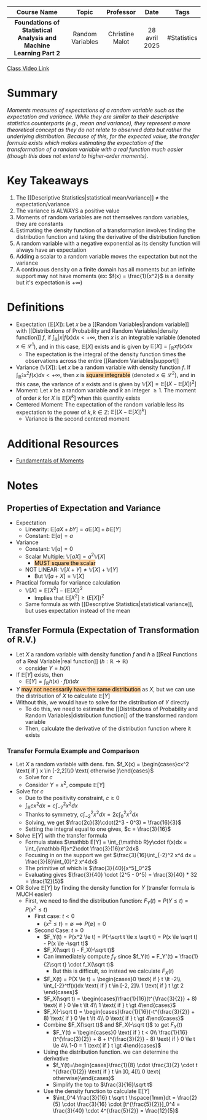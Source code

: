 |                             Course Name                             |      Topic       |    Professor    |     Date      |    Tags     |
| :-----------------------------------------------------------------: | :--------------: | :-------------: | :-----------: | :---------: |
| **Foundations of Statistical Analysis and Machine Learning Part 2** | Random Variables | Christine Malot | 28 avril 2025 | #Statistics |

[Class Video Link](https://dstisas-my.sharepoint.com/personal/johnny_najjar_dsti_institute/_layouts/15/stream.aspx?id=%2Fpersonal%2Fjohnny%5Fnajjar%5Fdsti%5Finstitute%2FDocuments%2FRecordings%281%29%2FA24%20%2D%20Common%20Link%20%2D%20DS%2DDE%2DDA%2D20250428%5F085826%2DMeeting%20Recording%2Emp4&ga=1&referrer=StreamWebApp%2EWeb&referrerScenario=AddressBarCopied%2Eview%2E2e01d2df%2Df23f%2D4d58%2D8e3d%2De9bd3cfbac91)

# Summary
*Moments measures of expectations of a random variable such as the expectation and variance. While they are similar to their descriptive statistics counterparts (e.g., mean and variance), they represent a more theoretical concept as they do not relate to observed data but rather the underlying distribution. Because of this, for the expected value, the transfer formula exists which makes estimating the expectation of the transformation of a random variable with a real function much easier (though this does not extend to higher-order moments).*

# Key Takeaways
1. The [[Descriptive Statistics|statistical mean/variance]] $\ne$ the expectation/variance
2. The variance is ALWAYS a positive value
3. Moments of random variables are not themselves random variables, they are constants
4. Estimating the density function of a transformation involves finding the distribution function and taking the derivative of the distribution function
5. A random variable with a negative exponential as its density function will always have an expectation
6. Adding a scalar to a random variable moves the expectation but not the variance
7. A continuous density on a finite domain has all moments but an infinite support may not have moments (ex: $f(x) = \frac{1}{x^2}$ is a density but it's expectation is $+\infty$)
# Definitions
- Expectation ($\mathbb E[X]$): Let $x$ be a [[Random Variables|random variable]] with [[Distributions of Probability and Random Variables|density function]] $f$, if $\int_{\mathbb R} |x|f(x)dx \lt + \infty$, then $x$ is an integrable variable (denoted $x \in \mathscr L^1$), and in this case, $\mathbb E[X]$ exists and is given by $\mathbb E[X] = \int_{\mathbb R}xf(x)dx$ 
	- The expectation is the integral of the density function times the observations across the entire [[Random Variables|support]]
- Variance ($\mathbb V[X]$): Let $x$ be a random variable with density function $f$. If $\int_{\mathbb R^2}x^2f(x)dx \lt + \infty$, then $x$ is <mark style="background: #FFB86CA6;">square integrable</mark> (denoted $x \in \mathscr L^2$), and in this case, the variance of $x$ exists and is given by $\mathbb V[X] = \mathbb E[(X - \mathbb E[X])^2]$
- Moment: Let $x$ be a random variable and $k$ an integer $\ge 1$. The moment of order $k$ for $X$ is $\mathbb E[X^k]$ when this quantity exists
- Centered Moment: The expectation of the random variable less its expectation to the power of $k, k \in \mathbb Z$: $\mathbb E[(X - \mathbb E[X])^k]$
	- Variance is the second centered moment
# Additional Resources
- [Fundamentals of Moments](https://www.statlect.com/fundamentals-of-probability/moments)

# Notes
## Properties of Expectation and Variance
- Expectation
	- Linearity: $\mathbb E[aX + bY] = a\mathbb E[X] + b\mathbb E[Y]$
	- Constant: $\mathbb E[a] = a$
- Variance
	- Constant: $\mathbb V[a] = 0$
	- Scalar Multiple: $\mathbb V[aX] = a^2\mathbb V[X]$
		- <mark style="background: #FFB86CA6;">MUST square the scalar</mark>
	- NOT LINEAR: $\mathbb V[X + Y] \ne \mathbb V[X] + \mathbb V[Y]$
		- But $\mathbb V[a + X] = \mathbb V[X]$
- Practical formula for variance calculation
	- $\mathbb V[X] = \mathbb E[X^2] - (\mathbb E[X])^2$
		- Implies that $\mathbb E[X^2] \ge \mathbb (E[X])^2$
	- Same formula as with [[Descriptive Statistics|statistical variance]], but uses expectation instead of the mean
## Transfer Formula (Expectation of Transformation of R.V.)
- Let $X$ a random variable with density function $f$ and $h$ a [[Real Functions of a Real Variable|real function]] ($h: \mathbb R \to \mathbb R$)
	- consider $Y = h(X)$
- If $\mathbb E[Y]$ exists, then
	- $\mathbb E[Y] = \int_{\mathbb R} h(x) \cdot f(x)dx$
- $Y$ <mark style="background: #FFB86CA6;">may not necessarily have the same distribution</mark> as $X$, but we can use the distribution of $X$ to calculate $\mathbb E[Y]$
- Without this, we would have to solve for the distribution of $Y$ directly
	- To do this, we need to estimate the [[Distributions of Probability and Random Variables|distribution function]] of the transformed random variable
	- Then, calculate the derivative of the distribution function where it exists
### Transfer Formula Example and Comparison
- Let $X$ a random variable with dens. fxn. $f_X(x) = \begin{cases}cx^2 \text{ if } x \in [-2,2]\\0 \text{ otherwise }\end{cases}$
	- Solve for $c$
	- Consider $Y = x^2$, compute $\mathbb E[Y]$
- Solve for $c$
	- Due to the positivity constraint, $c \ge 0$
	- $\int_{\mathbb R}cx^2dx = c\int_{-2}^2x^2dx$
	- Thanks to symmetry, $c\int_{-2}^2x^2dx=2c\int_{0}^2x^2dx$
	- Solving, we get $\frac{2c}{3}\cdot(2^3 - 0^3) = \frac{16}{3}$
	- Setting the integral equal to one gives, $c = \frac{3}{16}$
- Solve $\mathbb E[Y]$ with the transfer formula
	- Formula states $\mathbb E[Y] = \int_{\mathbb R}y\cdot f(x)dx = \int_{\mathbb R}x^2\cdot \frac{3}{16}x^2dx$
	- Focusing in on the support we get $\frac{3}{16}\int_{-2}^2 x^4 dx = \frac{3}{8}\int_{0}^2 x^4dx$
	- The primitive of which is $\frac{3}{40}[x^5]_0^2$
	- Evaluating gives $\frac{3}{40} \cdot (2^5 - 0^5) = \frac{3}{40} * 32 = \frac{12}{5}$
- OR Solve $\mathbb E[Y]$ by finding the density function for $Y$ (transfer formula is MUCH easier)
	- First, we need to find the distribution function: $F_Y(t) = P(Y \le t) = P(x^2 \le t)$
		- First case: $t \lt 0$
			- $\{x^2 \le t \} = \emptyset \implies P(\emptyset)=0$
		- Second Case: $t \ge 0$
			- $F_Y(t) = P(x^2 \le t) = P(-\sqrt t \le x \sqrt t) = P(x \le \sqrt t) - P(x \le -\sqrt t)$
			- $F_X(\sqrt t) - F_X(-\sqrt t)$
			- Can immediately compute $f_Y$ since $f_Y(t) = F_Y'(t) = \frac{1}{2\sqrt t} \cdot f_X(\sqrt t)$
				- But this is difficult, so instead we calculate $F_X(t)$
			- $F_X(t) = P(X \le t) = \begin{cases}0 \text{ if } t \lt -2\\ \int_{-2}^tf(x)dx \text{ if } t \in [-2, 2]\\ 1 \text{ if } t \gt 2 \end{cases}$
			- $F_X(\sqrt t) = \begin{cases}\frac{1}{16}(t^{\frac{3}{2}} + 8) \text{ if } 0 \le t \lt 4\\ 1 \text{ if } t \gt 4\end{cases}$
			- $F_X(-\sqrt t) = \begin{cases}\frac{1}{16}(-t^{\frac{3}{2}} + 8) \text{ if } 0 \le t \lt 4\\ 0 \text{ if } t \gt 4\end{cases}$
			- Combine $F_X(\sqrt t)$ and $F_X(-\sqrt t)$ to get $F_Y(t)$
				- $F_Y(t) = \begin{cases}0 \text{ if } t < 0\\ \frac{1}{16}(t^{\frac{3}{2}} + 8 + t^{\frac{3}{2}} - 8) \text{ if } 0 \le t \le 4\\ 1-0 = 1 \text{ if } t \gt 4\end{cases}$
			- Using the distribution function. we can determine the derivative
				- $f_Y(t)=\begin{cases}\frac{1}{8} \cdot \frac{3}{2} \cdot t ^{\frac{1}{2}} \text{ if } t \in ]0, 4[\\ 0 \text{ otherwise}\end{cases}$
				- Simplify the top to $\frac{3}{16}\sqrt t$
			- Use the density function to calculate $\mathbb E[Y]$
				- $\int_0^4 \frac{3}{16} t \sqrt t \hspace{1mm}dt = \frac{2}{5} \cdot \frac{3}{16} \cdot [t^{\frac{5}{2}}]_0^4 = \frac{3}{40} \cdot 4^{\frac{5}{2}} = \frac{12}{5}$